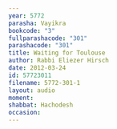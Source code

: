 ```yaml
---
year: 5772
parasha: Vayikra
bookcode: "3"
fullparashacode: "301"
parashacode: "301"
title: Waiting for Toulouse
author: Rabbi Eliezer Hirsch
date: 2012-03-24
id: 57723011
filename: 5772-301-1
layout: audio
moment: 
shabbat: Hachodesh
occasion: 
---
```

